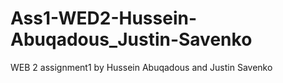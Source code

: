 # Ass1-WED2-Hussein-Abuqadous_Justin-Savenko
WEB 2 assignment1 by Hussein Abuqadous and Justin Savenko
